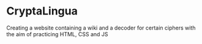 # CryptaLingua
Creating a website containing a wiki and a decoder for certain ciphers with the aim of practicing HTML, CSS and JS
